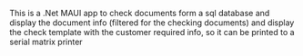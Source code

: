 This is a .Net MAUI app to check documents form a sql database and display the document info (filtered for the checking documents) and display the check template with the customer required info, so it can be printed to a serial matrix printer
